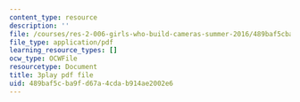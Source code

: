 ```yaml
---
content_type: resource
description: ''
file: /courses/res-2-006-girls-who-build-cameras-summer-2016/489baf5cba9fd67a4cdab914ae2002e6_bnYD88uNtwY.pdf
file_type: application/pdf
learning_resource_types: []
ocw_type: OCWFile
resourcetype: Document
title: 3play pdf file
uid: 489baf5c-ba9f-d67a-4cda-b914ae2002e6
---
```

